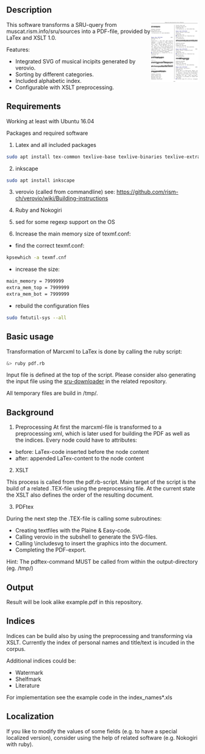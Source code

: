 Description
-----------
<img align="right" width="25%" height="25%" style="border:3 solid black" src="example/example.png">

This software transforms a SRU-query from muscat.rism.info/sru/sources into a PDF-file, provided by LaTex and XSLT 1.0.

Features:
* Integrated SVG of musical incipits generated by verovio.
* Sorting by different categories.
* Included alphabetic index.
* Configurable with XSLT preprocessing.


Requirements
-------------
Working at least with Ubuntu 16.04

Packages and required software

1. Latex and all included packages
```bash
sudo apt install tex-common texlive-base texlive-binaries texlive-extra-utils texlive-font-utils texlive-fonts-recommended texlive-generic-recommended texlive-latex-base texlive-latex-extra texlive-latex-recommended texlive-pictures texlive-pstricks texlive-lang-german rubber sed
```
2. inkscape
```bash
sudo apt install inkscape 
```
3. verovio (called from commandline)
see: https://github.com/rism-ch/verovio/wiki/Building-instructions

4. Ruby and Nokogiri

6. sed for some regexp support on the OS

5. Increase the main memory size of texmf.conf:
* find the correct texmf.conf: 
```bash
kpsewhich -a texmf.cnf
```
* increase the size:
```latex
main_memory = 7999999
extra_mem_top = 7999999
extra_mem_bot = 7999999
```
* rebuild the configuration files
```bash
sudo fmtutil-sys --all
```

Basic usage
-----------

Transformation of Marcxml to LaTex is done by calling the ruby script:
```bash
&> ruby pdf.rb
```
Input file is defined at the top of the script. Please consider also generating the input file using the [sru-downloader](https://github.com/rism-international/sru-downloader) in the related repository.

All temporary files are build in /tmp/.

Background
-----------
1. Preprocessing
At first the marcxml-file is transformed to a preprocessing xml, which is later used for building the PDF as well as the indices. Every node could have to attributes:
* before: LaTex-code inserted before the node content
* after: appended LaTex-content to the node content

2. XSLT

This process is called from the pdf.rb-script. Main target of the script is the build of a related .TEX-file using the preprocessing file. At the current state the XSLT also defines the order of the resulting document.

3. PDFtex

During the next step the .TEX-file is calling some subroutines:
* Creating textfiles with the Plaine & Easy-code.
* Calling verovio in the subshell to generate the SVG-files.
* Calling \includesvg to insert the graphics into the document.
* Completing the PDF-export.

Hint: The pdftex-command MUST be called from within the output-directory (eg. /tmp/)

Output
------
Result will be look alike example.pdf in this repository.

Indices
-------
Indices can be build also by using the preprocessing and transforming via XSLT. Currently the index of personal names and title/text is incuded in the corpus.

Additional indices could be:
* Watermark
* Shelfmark
* Literature

For implementation see the example code in the index_names*.xls

Localization
--------------

If you like to modify the values of some fields (e.g. to have a special localized version), consider using the help of related software (e.g. Nokogiri with ruby).


